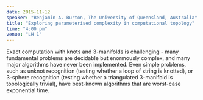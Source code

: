 ```yaml
---
date: 2015-11-12
speaker: "Benjamin A. Burton, The University of Queensland, Australia"
title: "Exploring parameterised complexity in computational topology"
time: "4:00 pm" 
venue: "LH 1"
---
```

Exact computation with knots and 3-manifolds is challenging - many fundamental problems are decidable but enormously complex, and many major algorithms have never been implemented. Even simple problems, such as unknot recognition (testing whether a loop of string is knotted), or 3-sphere recognition (testing whether a triangulated 3-manifold is topologically trivial), have best-known algorithms that are worst-case exponential time.

